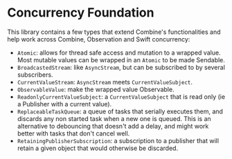 
# Concurrency Foundation

This library contains a few types that extend Combine's functionalities and help work across Combine, Observation and Swift concurrency:
- `Atomic`: allows for thread safe access and mutation to a wrapped value. Most mutable values can be wrapped in an `Atomic` to be made Sendable.
- `BroadcastedStream`: like `AsyncStream`, but can be subscribed to by several subscribers.
- `CurrentValueStream`: `AsyncStream` meets `CurrentValueSubject`.
- `ObservableValue`: make the wrapped value Observable.
- `ReadonlyCurrentValueSubject`: a `CurrentValueSubject` that is read only (ie a Publisher with a current value).
- `ReplaceableTaskQueue`: a queue of tasks that serially executes them, and discards any non started task when a new one is queued. This is an alternative to debouncing that doesn't add a delay, and might work better with tasks that don't cancel well.
- `RetainingPublisherSubscription`: a subscription to a publisher that will retain a given object that would otherwise be discarded.
